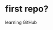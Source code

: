 <!-- # hello-world -->
# first repo?
learning GitHub
<!-- Alright then, Now I can write here whatever changes I am going to make. -->
